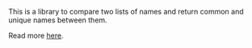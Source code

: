 This is a library to compare two lists of names and return common and unique names between them.

Read more [here](https://github.com/Arnab-Developer/Arc.NamesCompare/blob/main/README.md).
